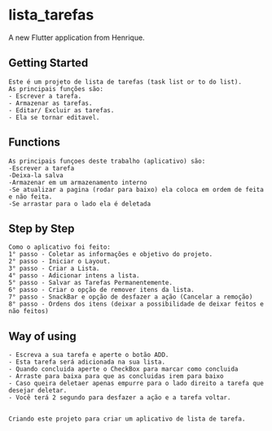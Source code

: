 # lista_tarefas

A new Flutter application from Henrique.

## Getting Started
    Este é um projeto de lista de tarefas (task list or to do list). 
    As principais funções são:
    - Escrever a tarefa.
    - Armazenar as tarefas.
    - Editar/ Excluir as tarefas. 
    - Ela se tornar editavel.

## Functions
    As principais funçoes deste trabalho (aplicativo) são:
    -Escrever a tarefa
    -Deixa-la salva
    -Armazenar em um armazenamento interno
    -Se atualizar a pagina (rodar para baixo) ela coloca em ordem de feita e não feita.
    -Se arrastar para o lado ela é deletada

## Step by Step

    Como o aplicativo foi feito:
    1° passo - Coletar as informações e objetivo do projeto.
    2° passo - Iniciar o Layout.
    3° passo - Criar a Lista.
    4° passo - Adicionar intens a lista.
    5° passo - Salvar as Tarefas Permanentemente.
    6° passo - Criar o opção de remover itens da lista.
    7° passo - SnackBar e opção de desfazer a ação (Cancelar a remoção)
    8° passo - Ordens dos itens (deixar a possibilidade de deixar feitos e não feitos)
    

## Way of using

    - Escreva a sua tarefa e aperte o botão ADD.
    - Esta tarefa será adicionada na sua lista.
    - Quando concluida aperte o CheckBox para marcar como concluida
    - Arraste para baixa para que as concluidas irem para baixo
    - Caso queira deletaer apenas empurre para o lado direito a tarefa que desejar deletar.
    - Você terá 2 segundo para desfazer a ação e a tarefa voltar.


    Criando este projeto para criar um aplicativo de lista de tarefa.



